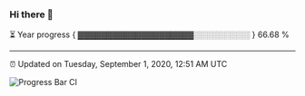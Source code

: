 ### Hi there 👋

⏳ Year progress { ▓▓▓▓▓▓▓▓▓▓▓▓▓▓▓▓▓▓▓▓░░░░░░░░░░ } 66.68 %

---

⏰ Updated on Tuesday, September 1, 2020, 12:51 AM UTC

![Progress Bar CI](https://github.com/arthurbuhl/arthurbuhl/workflows/Progress%20Bar%20CI/badge.svg)
